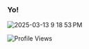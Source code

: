 ### Yo!
![2025-03-13 9 18 53 PM](https://github.com/user-attachments/assets/74b58d71-439e-460e-af4e-e20d441c7d3c)


![Profile Views](https://komarev.com/ghpvc/?username=garbalau-github&color=blue)
